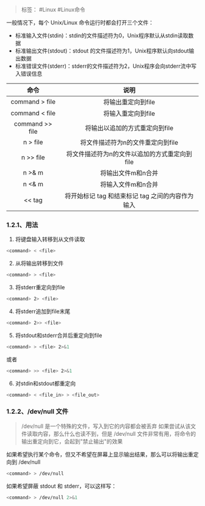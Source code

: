 > 标签： #Linux #Linux命令 

一般情况下，每个 Unix/Linux 命令运行时都会打开三个文件：
- 标准输入文件(stdin)：stdin的文件描述符为0，Unix程序默认从stdin读取数据
- 标准输出文件(stdout)：stdout 的文件描述符为1，Unix程序默认向stdout输出数据
- 标准错误文件(stderr)：stderr的文件描述符为2，Unix程序会向stderr流中写入错误信息

| 命令 | 说明  |
| :-: | :-: |
| command > file | 将输出重定向到file |
| command < file | 将输入重定向到file |
| command >> file | 将输出以追加的方式重定向到file |
| n > file        | 将文件描述符为n的文件重定向到file |
| n >> file       | 将文件描述符为n的文件以追加的方式重定向到file |
| n >& m          | 将输出文件m和n合并 |
| n <& m          | 将输入文件m和n合并 |
| << tag          | 将开始标记 tag 和结束标记 tag 之间的内容作为输入 |

### 1.2.1、用法

1. 将键盘输入转移到从文件读取
```bash
<command> < <file>
```

2. 从将输出转移到文件
```bash
<command> > <file>
```

3. 将stderr重定向到file
```bash
<command> 2> <file>
```

4. 将stderr追加到file末尾
```bash
<command> 2>> <file>
```

5. 将stdout和stderr合并后重定向到file
```bash
<command> > <file> 2>&1
```
或者
```bash
<command> >> <file> 2>&1
```

6. 对stdin和stdout都重定向
```bash
<command> < <file_in> > <file_out>
```

### 1.2.2、/dev/null 文件

>/dev/null 是一个特殊的文件，写入到它的内容都会被丢弃
  如果尝试从该文件读取内容，那么什么也读不到，但是 /dev/null 文件非常有用，将命令的输出重定向到它，会起到"禁止输出"的效果

如果希望执行某个命令，但又不希望在屏幕上显示输出结果，那么可以将输出重定向到 /dev/null
```bash
<command> > /dev/null
```

如果希望屏蔽 stdout 和 stderr，可以这样写：
```bash
<command> > /dev/null 2>&1
```